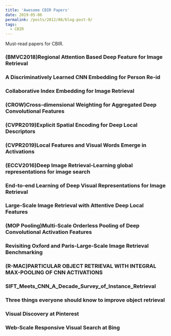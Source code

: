 ```yaml
---
title: 'Awesome CBIR Papers'
date: 2019-05-06
permalink: /posts/2012/08/blog-post-9/
tags:
  - CBIR
---
```


Must-read papers for CBIR.

###  (BMVC2018)Regional Attention Based Deep Feature for Image Retrieval
###  A Discriminatively Learned CNN Embedding for Person Re-id
###  Collaborative Index Embedding for Image Retrieval
###  (CROW)Cross-dimensional Weighting for Aggregated Deep Convolutional Features
###  (CVPR2019)Explicit Spatial Encoding for Deep Local Descriptors
### (CVPR2019)Local Features and Visual Words Emerge in Activations
### (ECCV2016)Deep Image Retrieval-Learning global representations for image search
### End-to-end Learning of Deep Visual Representations for Image Retrieval
### Large-Scale Image Retrieval with Attentive Deep Local Features
### (MOP Pooling)Multi-Scale Orderless Pooling of Deep Convolutional Activation Features
### Revisiting Oxford and Paris-Large-Scale Image Retrieval Benchmarking
### (R-MAC)PARTICULAR OBJECT RETRIEVAL WITH INTEGRAL MAX-POOLING OF CNN ACTIVATIONS
### SIFT_Meets_CNN_A_Decade_Survey_of_Instance_Retrieval
### Three things everyone should know to improve object retrieval
### Visual Discovery at Pinterest
### Web-Scale Responsive Visual Search at Bing
